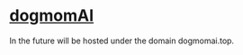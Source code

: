 # [dogmomAI](http://www.kitsumitsu.de/dogmomAI/)
In the future will be hosted under the domain dogmomai.top.
